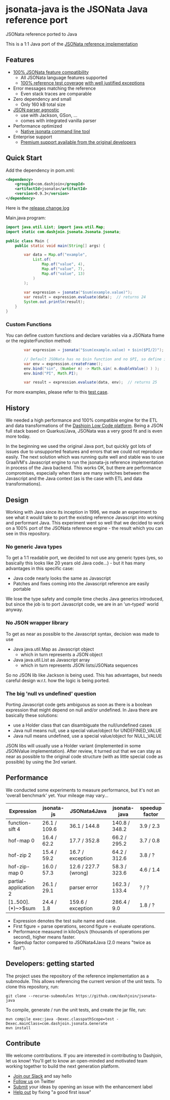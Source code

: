 # jsonata-java is the JSONata Java reference port
JSONata reference ported to Java

This is a 1:1 Java port of the [JSONata reference implementation](https://github.com/jsonata-js/jsonata)

## Features
* [100% JSONata feature compatibility](https://github.com/dashjoin/jsonata-java/actions/runs/5717119540/job/15490217787)
    - All JSONata language features supported
    - [100% reference test coverage](https://github.com/dashjoin/jsonata-java/actions/runs/5717119540/job/15490217787) [with well justified exceptions](https://github.com/dashjoin/jsonata-java/blob/main/test/test-overrides.json)
* Error messages matching the reference
    - Even stack traces are comparable
* Zero dependency and small
    - Only 160 kB total size
* [JSON parser agnostic](https://github.com/dashjoin/jsonata-java/blob/main/samples/json-interop.md)
    - use with Jackson, GSon, ...
    - comes with integrated vanilla parser
* Performance optimized
    - [Native jsonata command line tool](https://github.com/dashjoin/jsonata-cli)
* Enterprise support
    - [Premium support available from the original developers](https://dashjoin.com)

## Quick Start

Add the dependency in pom.xml:
```xml
<dependency>
    <groupId>com.dashjoin</groupId>
    <artifactId>jsonata</artifactId>
    <version>0.9.3</version>
</dependency>
```
Here is the [release change log](changelog.md)

Main.java program:
```Java
import java.util.List; import java.util.Map;
import static com.dashjoin.jsonata.Jsonata.jsonata;

public class Main {
    public static void main(String[] args) {

        var data = Map.of("example",
            List.of(
                Map.of("value", 4),
                Map.of("value", 7),
                Map.of("value", 13)
            )
        );
        
        var expression = jsonata("$sum(example.value)");
        var result = expression.evaluate(data);  // returns 24
        System.out.println(result);
    }
}
```

### Custom Functions

You can define custom functions and declare variables via a JSONata frame or 
the registerFunction method:

```Java
        var expression = jsonata("$sum(example.value) + $sin($PI/2)");

        // Default JSONata has no $sin function and no $PI, so define it
        var env = expression.createFrame();
        env.bind("sin", (Number n) -> Math.sin( n.doubleValue() ) );
        env.bind("PI", Math.PI);

        var result = expression.evaluate(data, env);  // returns 25
```

For more examples, please refer to this [test case](https://github.com/dashjoin/jsonata-java/blob/main/src/test/java/com/dashjoin/jsonata/CustomFunctionTest.java).

## History
We needed a high performance and 100% compatible engine for the ETL and data transformations of the [Dashjoin Low Code platform](https://github.com/dashjoin/platform). Being a JSON full stack based on Quarkus/Java, JSONata was a very good fit and is even more today.

In the beginning we used the original Java port, but quickly got lots of issues due to unsupported features and errors that we could not reproduce easily.
The next solution which was running quite well and stable was to use GraalVM's Javascript engine to run the jsonata-js reference implementation in process of the Java backend. This works OK, but there are performance compromises, especially when there are many switches between the Javascript and the Java context (as is the case with ETL and data transformations).

## Design
Working with Java since its inception in 1996, we made an experiment to see what it would take to port the existing reference Javascript into working and performant Java. This experiment went so well that we decided to work on a 100% port of the JSONata reference engine - the result which you can see in this repository.

### No generic Java types
To get a 1:1 readable port, we decided to not use any generic types (yes, so basically this looks like 20 years old Java code...) -
but it has many advantages in this specific case:
* Java code nearly looks the same as Javascript
* Patches and fixes coming into the Javascript reference are easily portable

We lose the type safety and compile time checks Java generics introduced, but since the job is to port Javascript code, we are in an 'un-typed' world anyway.

### No JSON wrapper library
To get as near as possible to the Javascript syntax, decision was made to use
* Java java.util.Map as Javascript object
    - which in turn represents a JSON object
* Java java.util.List as Javascript array
    - which in turn represents JSON lists/JSONata sequences

So no JSON lib like Jackson is being used. This has advantages, but needs careful design w.r.t. how the logic is being ported.
### The big 'null vs undefined' question
Porting Javascript code gets ambiguous as soon as there is a boolean expression that might depend on null and/or undefined.
In Java there are basically these solutions:
* use a Holder class that can disambiguate the null/undefined cases
* Java null means null, use a special value/object for UNDEFINED_VALUE
* Java null means undefined, use a special value/object for NULL_VALUE

JSON libs will usually use a Holder variant (implemented in some JSONValue implementation).
After review, it turned out that we can stay as near as possible to the original code structure (with as little special code as possible) by using the 3rd variant.

## Performance
We conducted some experiments to measure performance, but it's not an 'overall benchmark' yet. Your mileage may vary...

|Expression| jsonata-js | JSONata4Java | jsonata-java | speedup factor |
|----------|------------|--------------|---|---|
| function-sift 4 | 26.1 / 109.6 | 36.1 / 144.8 | 140.8 / 348.2 | 3.9 / 2.3 |
| hof-map 0 | 16.4 / 62.2 | 17.7 / 352.8 | 66.2 / 295.2 | 3.7 / 0.8 |
| hof-zip 2 | 15.4 / 59.2 | 16.7 / exception | 64.2 / 312.6 | 3.8 / ? |
| hof-zip-map 0 | 16.0 / 57.3 | 12.6 / 227.7 (wrong) | 58.3 / 323.6 | 4.6 / 1.4 |
| partial-application 2 | 26.1 / 29.1 | parser error | 162.3 / 133.4 | ? / ? |
| [1..500].($*$)~>$sum | 24.4 / 1.8 | 159.6 / exception | 286.4 / 9.0 | 1.8 / ? |

- Expression denotes the test suite name and case.
- First figure = parse operations, second figure = evaluate operations.
- Performance measured in kiloOps/s (thousands of operations per second), higher means faster.
- Speedup factor compared to JSONata4Java (2.0 means "twice as fast").

## Developers: getting started

The project uses the repository of the reference implementation as a submodule.
This allows referencing the current version of the unit tests.
To clone this repository, run:

```
git clone --recurse-submodules https://github.com/dashjoin/jsonata-java
```

To compile, generate / run the unit tests, and create the jar file, run:

```
mvn compile exec:java -Dexec.classpathScope=test -Dexec.mainClass=com.dashjoin.jsonata.Generate
mvn install
```

## Contribute

We welcome contributions. If you are interested in contributing to Dashjoin, let us know!
You'll get to know an open-minded and motivated team working together to build the next generation platform.

* [Join our Slack](https://join.slack.com/t/dashjoin/shared_invite/zt-1274qbzq9-mwxBq4WwSTJsITjrvYV4pA) and say hello
* [Follow us](https://twitter.com/dashjoin) on Twitter
* [Submit](https://github.com/dashjoin/jsonata-java/issues) your ideas by opening an issue with the enhancement label
* [Help out](https://github.com/dashjoin/jsonata-java/issues?q=is%3Aissue+is%3Aopen+label%3A%22good+first+issue%22) by fixing "a good first issue"
